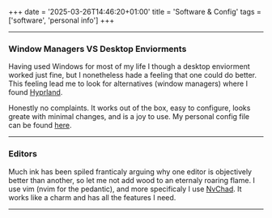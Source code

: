 +++
date = '2025-03-26T14:46:20+01:00'
title = 'Software & Config'
tags = ['software', 'personal info']
+++

***
### Window Managers VS Desktop Enviorments
Having used Windows for most of my life I though a desktop enviorment worked just fine, but I nonetheless hade a feeling that one could do better. This feeling lead me to look for alternatives (window managers) where I found [Hyprland](https://hyprland.org/).

Honestly no complaints. It works out of the box, easy to configure, looks greate with minimal changes, and is a joy to use. My personal config file can be found [here](https://github.com/OliverPalm/hyprland-config).

***
### Editors
Much ink has been spiled franticaly arguing why one editor is objectively better than another, so let me not add wood to an eternaly roaring flame. I use vim (nvim for the pedantic), and more specificaly I use [NvChad](https://nvchad.com/). It works like a charm and has all the features I need. 
***
